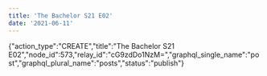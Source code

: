 ```yaml
---
title: 'The Bachelor S21 E02'
date: '2021-06-11'
---
```


{"action_type":"CREATE","title":"The Bachelor S21 E02","node_id":573,"relay_id":"cG9zdDo1NzM=","graphql_single_name":"post","graphql_plural_name":"posts","status":"publish"}
